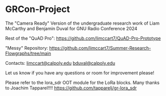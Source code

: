 # GRCon-Project
The "Camera Ready" Version of the undergraduate research work of Liam McCarthy and Benjamin Duval for GNU Radio Conference 2024

Rest of the "QuAD Pro": https://github.com/limccart7/QuAD-Pro-Prototype

"Messy" Repository: https://github.com/limccart7/Summer-Research-Flowgraphs/tree/main

Contacts:
limccart@calpoly.edu
bduval@calpoly.edu



Let us know if you have any questions or room for improvement please!



Please refer to the lora_sdr OOT module for the LoRa blocks. Many thanks to Joachim Tapparel!!!!
https://github.com/tapparelj/gr-lora_sdr
